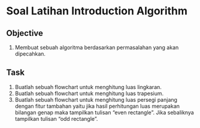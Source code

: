 # Soal Latihan Introduction Algorithm

## Objective

1. Membuat sebuah algoritma berdasarkan permasalahan yang akan dipecahkan.

## Task 

1. Buatlah sebuah flowchart untuk menghitung luas lingkaran.
2. Buatlah sebuah flowchart untuk menghitung luas trapesium.
3. Buatlah sebuah flowchart untuk menghitung luas persegi panjang dengan fitur tambahan yaitu jika hasil perhitungan luas merupakan bilangan genap maka tampilkan tulisan “even rectangle”. Jika sebaliknya tampilkan tulisan “odd rectangle”.
